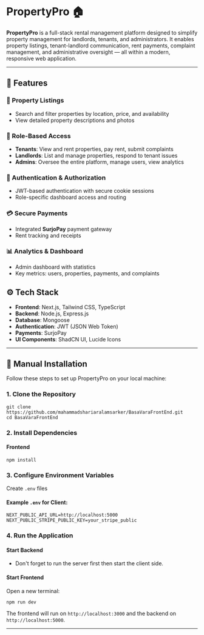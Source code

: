 # PropertyPro 🏠

**PropertyPro** is a full-stack rental management platform designed to simplify property management for landlords, tenants, and administrators. It enables property listings, tenant-landlord communication, rent payments, complaint management, and administrative oversight — all within a modern, responsive web application.

---

## 🚀 Features

### 🏡 Property Listings
- Search and filter properties by location, price, and availability
- View detailed property descriptions and photos

### 👥 Role-Based Access
- **Tenants**: View and rent properties, pay rent, submit complaints
- **Landlords**: List and manage properties, respond to tenant issues
- **Admins**: Oversee the entire platform, manage users, view analytics

### 🔐 Authentication & Authorization
- JWT-based authentication with secure cookie sessions
- Role-specific dashboard access and routing

### 💳 Secure Payments
- Integrated **SurjoPay** payment gateway
- Rent tracking and receipts

### 📊 Analytics & Dashboard
- Admin dashboard with statistics
- Key metrics: users, properties, payments, and complaints



## ⚙️ Tech Stack

- **Frontend**: Next.js, Tailwind CSS, TypeScript
- **Backend**: Node.js, Express.js
- **Database**: Mongoose
- **Authentication**: JWT (JSON Web Token)
- **Payments**: SurjoPay
- **UI Components**: ShadCN UI, Lucide Icons

---

## 🧰 Manual Installation

Follow these steps to set up PropertyPro on your local machine:

### 1. Clone the Repository
```
git clone https://github.com/mahammadshariaralamsarker/BasaVaraFrontEnd.git
cd BasaVaraFrontEnd
```

### 2. Install Dependencies
#### Frontend
```
npm install
```



### 3. Configure Environment Variables

Create `.env` files



#### Example `.env` for Client:
```
NEXT_PUBLIC_API_URL=http://localhost:5000
NEXT_PUBLIC_STRIPE_PUBLIC_KEY=your_stripe_public
```

### 4. Run the Application
#### Start Backend
- Don't forget to run the server first then start the client side.

#### Start Frontend
Open a new terminal:
```
npm run dev
```

The frontend will run on `http://localhost:3000` and the backend on `http://localhost:5000`.

---


